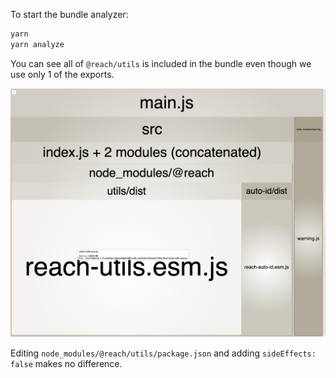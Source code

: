 To start the bundle analyzer:

```bash
yarn
yarn analyze
```

You can see all of `@reach/utils` is included in the bundle even though we use only 1 of the exports.

![bundle](screenshot.png)

Editing `node_modules/@reach/utils/package.json` and adding `sideEffects: false` makes no difference.

